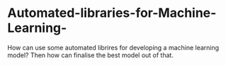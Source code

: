 # Automated-libraries-for-Machine-Learning-
How can use some automated librires for developing a machine learning model? Then how can finalise the best model out of that.
